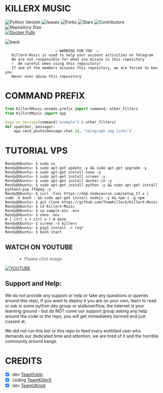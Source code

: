 # KILLERX MUSIC
![Python Version](https://img.shields.io/badge/python-3.9-green?style=for-the-badge&logo=appveyor)
![Issues](https://img.shields.io/github/issues/TeamKillerX/KillerX-Music?style=for-the-badge&logo=appveyor)
![Forks](https://img.shields.io/github/forks/TeamKillerX/KillerX-Music?style=for-the-badge&logo=appveyor)
![Stars](https://img.shields.io/github/stars/Randi356/KillerX-Music?style=for-the-badge&logo=appveyor)
![Contributors](https://img.shields.io/github/contributors/TeamKillerX/KillerX-Music?style=for-the-badge&logo=appveyor)
![Repository Size](https://img.shields.io/github/repo-size/TeamKillerX/KillerX-Music?style=for-the-badge&logo=appveyor)</br>
[![Docker Pulls](https://img.shields.io/docker/pulls/rendyprojects/killerx-music)](https://hub.docker.com/r/rendyprojects/killerx-music/tags)

![back](https://user-images.githubusercontent.com/90479255/178405323-34f4af0b-5c1e-4822-b0d6-eb578e30ff54.png)
```
️                       ⚠️ WARNING FOR YOU ️ ️⚠️
   KillerX-Music is used to help your account activities on Telegram
   We are not responsible for what you misuse in this repository
   !  Be careful when using this repository!
   If one of the members misuses this repository, we are forced to ban you
   Never ever abuse this repository
```

# COMMAND PREFIX
```python
from KillerXMusic.nocmds.prefix import command, other_filters
from KillerXMusic import app

@app.on_message(command("example") & other_filters)
def spam(bot, message):
    app.send_photo(message.chat.id, "telegraph img links")
```

# TUTORIAL VPS
```console
Rendy@Ubuntu~ $ sudo su
Rendy@Ubuntu~ $ sudo apt-get update -y && sudo apt-get upgrade -y
Rendy@Ubuntu~ $ sudo apt-get install nano -y
Rendy@Ubuntu~ $ sudo apt-get install screen -y
Rendy@Ubuntu~ $ sudo apt-get install docker.io -y
Rendy@Ubuntu~ $ sudo apt-get install python -y && sudo apt-get install python3-pip ffmpeg -y
Rendy@Ubuntu~ $ curl -fssL https://deb.nodesource.com/setup_17.x | sudo -E bash - && sudo apt-get install nodejs -y && npm i -g npm
Rendy@Ubuntu~ $ git clone https://github.com/TeamKillerX/KillerX-Music
Rendy@Ubuntu~ $ cd KillerX-Music
Rendy@Ubuntu~ $ cp sample.env .env
Rendy@Ubuntu~ $ nano .env
# [ ctrl s + ctrl x ] # done
Rendy@Ubuntu~ $ screen -S killerx
Rendy@Ubuntu~ $ pip3 install -r req*
Rendy@Ubuntu~ $ bash start
```

## WATCH ON YOUTUBE
> * Please click image

[![YOUTUBE](https://www.google.com/url?q=https://3.bp.blogspot.com/-3QAmTyWieAI/XUTXWqXLVTI/AAAAAAAAAoA/150stBpxf1cFMJuUWFW7nfvxBTPZMmzQgCLcBGAs/s1600/neofetch%252Bon%252Bubuntu.webp&sa=U&ved=0ahUKEwiK9IeSg534AhVo8XMBHRhGBVwQ5hMIBQ&usg=AOvVaw3ymVAx_CtpX1PQd2SsEBlt)](http://www.youtube.com/watch?v=WK-iETytZGk&feature=youtu.be "Deploy KillerX Music On Vps")

## Support and Help:
We do not provide any support or help or take any questions or queries around this repo, if you want to deploy it you are on your own, learn to read or ask in some python dev group or stalkoverflow, the internet is your learning ground - but do NOT come our support group asking any help around the code or the repo, you will get immediately banned and just cussed at. 

We did not run this bot or this repo to feed every entititled user who demands our dedicated time and attention, we are tired of it and the horrible community around kangs.


# CREDITS 
* [X] dev [TeamYukki](https://github.com/TeamYukki)
* [X] coding [TeamKillerX](https://github.com/TeamKillerX)
* [X] dev [TeamUltroid](https://github.com/TeamUltroid)
